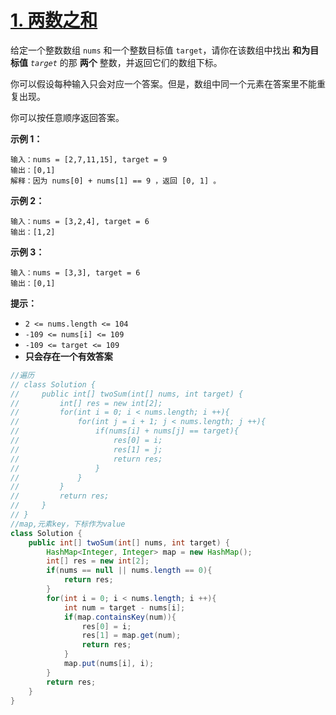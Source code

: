 # [1. 两数之和](https://leetcode.cn/problems/two-sum/)

给定一个整数数组 `nums` 和一个整数目标值 `target`，请你在该数组中找出 **和为目标值** *`target`* 的那 **两个** 整数，并返回它们的数组下标。

你可以假设每种输入只会对应一个答案。但是，数组中同一个元素在答案里不能重复出现。

你可以按任意顺序返回答案。

 

**示例 1：**

```
输入：nums = [2,7,11,15], target = 9
输出：[0,1]
解释：因为 nums[0] + nums[1] == 9 ，返回 [0, 1] 。
```

**示例 2：**

```
输入：nums = [3,2,4], target = 6
输出：[1,2]
```

**示例 3：**

```
输入：nums = [3,3], target = 6
输出：[0,1]
```

 

**提示：**

- `2 <= nums.length <= 104`
- `-109 <= nums[i] <= 109`
- `-109 <= target <= 109`
- **只会存在一个有效答案**



```java
//遍历
// class Solution {
//     public int[] twoSum(int[] nums, int target) {
//         int[] res = new int[2];
//         for(int i = 0; i < nums.length; i ++){
//             for(int j = i + 1; j < nums.length; j ++){
//                 if(nums[i] + nums[j] == target){
//                     res[0] = i;
//                     res[1] = j;
//                     return res;
//                 }
//             }
//         }
//         return res;
//     }
// }
//map,元素key，下标作为value
class Solution {
    public int[] twoSum(int[] nums, int target) {
        HashMap<Integer, Integer> map = new HashMap();
        int[] res = new int[2];
        if(nums == null || nums.length == 0){
            return res;
        }
        for(int i = 0; i < nums.length; i ++){
            int num = target - nums[i];
            if(map.containsKey(num)){
                res[0] = i;
                res[1] = map.get(num);
                return res;
            }
            map.put(nums[i], i);
        }
        return res;
    }
}
```

